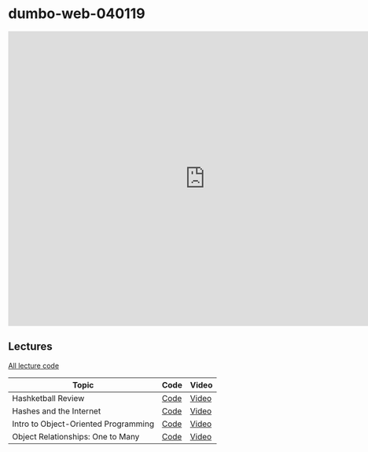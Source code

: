 # dumbo-web-040119

<iframe src="https://calendar.google.com/calendar/embed?mode=WEEK&amp;height=600&amp;wkst=1&amp;bgcolor=%23FFFFFF&amp;src=flatironschool.com_beat8cpem9pjlrdtck98mm7aqo%40group.calendar.google.com&amp;color=%23B1365F&amp;src=flatironschool.com_gcf86fl54qj7dggvrp4a1qbvbg%40group.calendar.google.com&amp;color=%232F6309&amp;ctz=America%2FNew_York" style="border-width:0" width="800" height="600" frameborder="0" scrolling="no"></iframe>

## Lectures
[All lecture code](https://github.com/learn-co-students/dumbo-web-040119)

| Topic            | Code                | Video                |
| ---------------- |-------------------- |--------------------- |
| Hashketball Review | [Code][hashketball-code] | [Video][hashketball-vid] |
| Hashes and the Internet | [Code][hashes-and-internet-code] | [Video][hashes-and-internet-video] |
| Intro to Object-Oriented Programming | [Code][intro-object-oriented-programming-code] | [Video][intro-object-oriented-programming-video] |
| Object Relationships: One to Many | [Code][1-many-relationships-code] | [Video][1-many-relationships-video] |




[hashketball-code]: https://github.com/learn-co-students/dumbo-web-040119/tree/master/01-hashketball-review
[hashketball-vid]: https://www.youtube.com/watch?v=0U2nq6bCgLQ

[hashes-and-internet-code]: https://github.com/learn-co-students/dumbo-web-040119/tree/master/02-hashes-internet/
[hashes-and-internet-video]: http://youtu.be/XwUeicw7Osk

[intro-object-oriented-programming-code]: https://github.com/learn-co-students/dumbo-web-040119/tree/master/03-oo/
[intro-object-oriented-programming-video]: http://youtu.be/FeTIaXh48EM

[1-many-relationships-code]: https://github.com/learn-co-students/dumbo-web-040119/tree/master/04-one-to-many
[1-many-relationships-video]: https://www.youtube.com/watch?v=Lssf6NbDLeg
